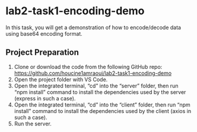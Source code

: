 # lab2-task1-encoding-demo
In this task, you will get a demonstration of how to encode/decode data using base64 encoding format.

## Project Preparation
1.	Clone or download the code from the following GitHub repo: https://github.com/houcine1amraoui/lab2-task1-encoding-demo  
2.	Open the project folder with VS Code.
3.	Open the integrated terminal, “cd” into the “server” folder, then run “npm install” command to install the dependencies used by the server (express in such a case).
4.	Open the integrated terminal, “cd” into the “client” folder, then run “npm install” command to install the dependencies used by the client (axios in such a case).
5.	Run the server.
